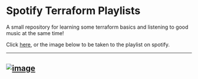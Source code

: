 # Spotify Terraform Playlists

A small repository for learning some terraform basics and listening to good music at the same time! 

Click [here](https://open.spotify.com/playlist/3xpywptzO5CR0W09rGvQn3), or the image below to be taken to the playlist on spotify. 

---
[![image](https://user-images.githubusercontent.com/9166188/128355674-fb02cc4e-38b3-4745-9656-79876cbd69e3.png)](https://open.spotify.com/playlist/3xpywptzO5CR0W09rGvQn3)
---
